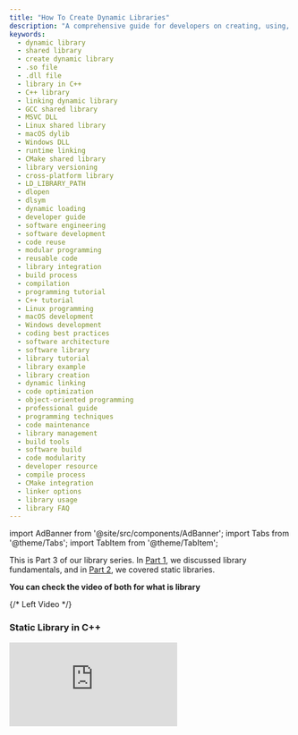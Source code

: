 ```yaml
---
title: "How To Create Dynamic Libraries"
description: "A comprehensive guide for developers on creating, using, and integrating dynamic libraries (shared objects) across Linux, macOS, and Windows platforms. Includes step-by-step instructions, best practices, and cross-platform considerations."
keywords:
  - dynamic library
  - shared library
  - create dynamic library
  - .so file
  - .dll file
  - library in C++
  - C++ library
  - linking dynamic library
  - GCC shared library
  - MSVC DLL
  - Linux shared library
  - macOS dylib
  - Windows DLL
  - runtime linking
  - CMake shared library
  - library versioning
  - cross-platform library
  - LD_LIBRARY_PATH
  - dlopen
  - dlsym
  - dynamic loading
  - developer guide
  - software engineering
  - software development
  - code reuse
  - modular programming
  - reusable code
  - library integration
  - build process
  - compilation
  - programming tutorial
  - C++ tutorial
  - Linux programming
  - macOS development
  - Windows development
  - coding best practices
  - software architecture
  - software library
  - library tutorial
  - library example
  - library creation
  - dynamic linking
  - code optimization
  - object-oriented programming
  - professional guide
  - programming techniques
  - code maintenance
  - library management
  - build tools
  - software build
  - code modularity
  - developer resource
  - compile process
  - CMake integration
  - linker options
  - library usage
  - library FAQ
---
```


import AdBanner from '@site/src/components/AdBanner';
import Tabs from '@theme/Tabs';
import TabItem from '@theme/TabItem';

This is Part 3 of our library series. In [Part 1](https://www.compilersutra.com/docs/how_to/library_part1), we discussed library fundamentals, and in [Part 2](https://www.compilersutra.com/docs/how_to/static_library), we covered static libraries.

<strong>You can check the video of both for what is library</strong>

<div style={{ 
  display: 'flex',
  flexDirection: 'row',
  gap: '40px',
  marginTop: '40px'
}}>
  {/* Left Video */}
  <div style={{ flex: 1 }}>
    <h3 style={{ textAlign: 'center', marginBottom: '10px' }}>
      Static Library in C++
    </h3>
    <div style={{ 
      position: 'relative',
      paddingBottom: '56.25%', // maintain 16:9 aspect ratio
      height: 0,
      overflow: 'hidden'
    }}>
      <iframe 
        src="https://www.youtube.com/embed/zmYZeyfPEug"
        title="static library in cpp"
        style={{ position: 'absolute', top: 0, left: 0, width: '100%', height: '100%' }}
        frameBorder="0"
        allow="accelerometer; autoplay; clipboard-write; encrypted-media; gyroscope; picture-in-picture; web-share"
        allowFullScreen
      />
    </div>
  </div>

  {/* Right Video */}
  <div style={{ flex: 1 }}>
    <h3 style={{ textAlign: 'center', marginBottom: '5px' }}>
      Library Tutorial
    </h3>
    <div style={{ 
      position: 'relative',
      paddingBottom: '56.25%',
      height: 0,
      overflow: 'hidden'
    }}>
      <iframe 
        src="https://www.youtube.com/embed/ypsiVLQMmNM"
        title="library tutorial"
        style={{ position: 'absolute', top: 0, left: 0, width: '100%', height: '100%' }}
        frameBorder="0"
        allow="accelerometer; autoplay; clipboard-write; encrypted-media; gyroscope; picture-in-picture; web-share"
        allowFullScreen
      />
    </div>
  </div>
</div>


<div>
  <AdBanner />
</div>

## Table of Contents

- [What is a Dynamic Library?](#what-is-a-dynamic-library)
  - [Definition](#definition)
  - [Advantages & Disadvantages](#advantages--disadvantages)
- [Creating a Dynamic Library (Linux/macOS)](#creating-a-dynamic-library-linuxmacos)
  - [Step 1: Write Position-Independent Code](#step-1-write-position-independent-code)
  - [Step 2: Compile as Shared Object](#step-2-compile-as-shared-object)
  - [Step 3: Create the .so/.dylib File](#step-3-create-the-shared-library)
  - [Step 4: Use the Library](#step-4-use-the-library)
- [Creating a Dynamic Library (Windows)](#creating-a-dynamic-library-windows)
- [FAQs](#faqs)
- [Explore More](#more-articles)

<div>
  <AdBanner />
</div>

Watch the complete video of dynamic library here

<div style={{ position: 'relative', paddingBottom: '56.25%', height: 0, overflow: 'hidden', marginTop: '20px' }}>
  <iframe 
    src="https://www.youtube.com/embed/zWAS7hlCxjw"
    title="static library in cpp"
    style={{ position: 'absolute', top: 0, left: 0, width: '100%', height: '100%' }}
    frameBorder="0"
    allow="accelerometer; autoplay; clipboard-write; encrypted-media; gyroscope; picture-in-picture; web-share"
    allowFullScreen
  />
</div>

###### <h5 align="center">What is a Dynamic Library?</h5>

##### Definition

A ***dynamic library*** (also called shared library) is a `collection of compiled code` that is `loaded at runtime` rather than being embedded into the executable. Multiple programs can share the same library in memory, and updates to the library don't require recompiling dependent applications.

:::tip `Think of it as`
A toolbox that stays separate from your program - tools are fetched when needed, allowing multiple programs to use the same tools simultaneously.
:::

<img
  src="/img/dynamic_library.svg"
  alt="Diagram showing programs linking to a shared library at runtime"
  style={{
    width: '100%',
    maxWidth: '400px',
    height: 'auto',
    display: 'block',
    margin: '0 auto'
  }}
/>

##### Advantages & Disadvantages

| ✅ **Advantage** | ❌ **Corresponding Disadvantage** |
|----------------|-------------------------------|
| **Smaller executables** - Only references to the library are included | **Runtime dependency** - Requires the library to be present on the target system |
| **Memory efficient** - Shared code loaded once in memory | **Versioning issues** - "DLL hell" with incompatible versions |
| **Easy updates** - Replace library without recompiling programs | **Slower startup** - Runtime linking overhead |
| **Plugin architecture** - Can load/unload libraries dynamically | **Complex deployment** - Must distribute library files |
| **Reduced disk space** - Single copy serves multiple programs | **Security risks** - Malicious library replacement possible |

<details>
<summary><strong>Practical Insight</strong></summary>

*Dynamic libraries are ideal for system libraries, large codebases, and when memory efficiency across multiple processes is important.*

</details>

<div>
  <AdBanner />
</div>


###### <h5 align="center">Creating a Dynamic Library (Linux/macOS)</h5>

As we already discussed what a dynamic library is, the next step is to understand how to create one. On Linux and macOS, the process is straightforward and can be broken down into these steps:

1. **Write the source code** that contains the functions you want to reuse.  
2. **Compile the source into position-independent object files** using the `-fPIC` flag.  
3. **Generate the dynamic library** (`.so` on Linux, `.dylib` on macOS) with the `-shared` option.  
4. **Write a main program** that calls the functions from the library.  
5. **Compile the program and link it** with the dynamic library.  
6. **Run the program**, making sure the library path is set.

:::tip (via `LD_LIBRARY_PATH` on Linux or `DYLD_LIBRARY_PATH` on macOS).  
:::

<img
  src="/img/dynamic_library_1.svg"
  alt="Workflow: source files → position-independent object files → shared library → runtime linking"
  style={{
    width: '100%',
    maxWidth: '800px',
    height: 'auto',
    display: 'block',
    margin: '0 auto'
  }}
/>

<div>
  <AdBanner />
</div>


:::caution Let's Start doing it.
:::

###### Step 1: Write Position-Independent Code

<Tabs>
<TabItem value="Header" label="Header of Math">

```cpp
#ifndef MATH_UTILS_H
#define MATH_UTILS_H

// Export the function from a shared library
__attribute__((visibility("default")))
int add(int a, int b);

#endif
```

**Explanation:**

* `#ifndef MATH_UTILS_H` / `#define MATH_UTILS_H` / `#endif`
  These are **include guards**. They prevent the file from being included multiple times in the same translation unit, which avoids *“redefinition”* errors.

* `__attribute__((visibility("default")))`

  * This is a GCC/Clang extension used in shared libraries.
  * It marks the function `add` as **exported** (visible outside the library).
  * Without it, if you compile with `-fvisibility=hidden`, the function wouldn’t be accessible to programs linking against the `.so` (dynamic library).

* `int add(int a, int b);`
  This is the **declaration** of the function. It tells the compiler that a function named `add` exists, takes two integers, and returns an integer.
  The actual code (implementation) is elsewhere, in the `.cpp` file.

</TabItem>
<TabItem value="math_utils.cpp" label="source code">

```cpp
#include "math_utils.h"

int add(int a, int b) {
    return a + b;
}
```

**Explanation:**

* `#include "math_utils.h"`
  Brings in the function declaration from the header file so the compiler knows this definition matches the declaration.
  This ensures consistency between declaration and implementation.

* `int add(int a, int b) { return a + b; }`
  This is the **definition (implementation)** of the function.

  * It takes two integers, `a` and `b`.
  * Returns their sum.

This definition will be compiled into the object code and, when building a dynamic library, will be exported as a symbol (because of the 

</TabItem>
</Tabs>

<div>
  <AdBanner />
</div>


###### Step 2: Compile as Shared Object

```rust
g++ -fPIC -c math_utils.cpp -o math_utils.o
```

| Feature                 | Static Library (.a / .lib)                                                                 | Shared Library (.so / .dll)                                                                 |
|--------------------------|---------------------------------------------------------------------------------------------|----------------------------------------------------------------------------------------------|
| **Definition**           | A collection of compiled functions bundled into a single file, linked into the program.    | A collection of compiled functions loaded into memory at runtime and shared among programs. |
| **Linking**              | Linked at **compile time**. Code is copied directly into the executable.                   | Linked at **runtime** using dynamic linking.                                                |
| **File Size**            | Increases executable size because library code is embedded.                                | Smaller executables since the library is external.                                          |
| **Memory Usage**         | Each program has its own copy of the library in memory.                                    | Multiple programs share the same library in memory.                                         |
| **Performance**          | Slightly faster execution (no runtime linking).                                            | Small overhead due to dynamic linking at runtime.                                           |
| **Updates**              | Requires **rebuilding the program** if the library changes.                                | Can update library independently, without recompiling the program.                          |
| **Portability**          | More portable, since everything is in one executable.                                      | Less portable, must ship `.so`/`.dll` files with the program.                               |
| **Use Case**             | Useful for small projects, embedded systems, or when portability is key.                   | Useful for large projects, systems with many apps using common libraries.                   |

:::caution `What happens overall`

* The compiler reads `math_utils.cpp`.
* Produces **position-independent machine code**.
* Stores it inside `math_utils.o`.
* This `.o` file is then ready to be linked into a **shared library (`.so`)** or a **static library (`.a`)**.
:::

<div>
  <AdBanner />
</div>


###### Step 3: Create the Shared Library


```rust
g++ -shared -o libmath.so math_utils.o
```

* **`g++`** → GNU C++ compiler.
* **`-shared`** → Tells the compiler to produce a **shared library** (also called a dynamic library) instead of an executable. On Linux, shared libraries usually have the extension `.so` (shared object).
* **`-o libmath.so`** → Names the output file `libmath.so`.
* **`math_utils.o`** → The object file you want to include in the library. This is typically created first with:


***macOS alternative***

```rust
g++ -dynamiclib -o libmath.dylib math_utils.o
```

* **`-dynamiclib`** → macOS equivalent of `-shared`.
* **`libmath.dylib`** → Output file in macOS style (`.dylib` instead of `.so`).
* **`math_utils.o`** → Same object file.

On macOS, dynamic libraries conventionally use `.dylib`.


:::caution ***Summary***

* On **Linux**, you make `libmath.so`.
* On **macOS**, you make `libmath.dylib`.
* Both are shared libraries that can be loaded at runtime or linked to executables.
:::


<div>
  <AdBanner />
</div>


###### Step 4: Use the Library

The folder structure would be
```rust
├── main.cpp
├── math_utils.cpp
├── math_utils.h
```
***Why we want to test?***

When you create a **dynamic library** in C++, it’s not enough to just build it. You need to test it to ensure:

* The library was built correctly (`.so` on Linux `.dylib` on macOS, `.dll` on Windows).
* Functions inside the library actually work as expected.
* It can be linked with other programs without errors.

Testing basically means **writing a small program (client code)** that uses the functions from the library. If the program compiles, links, and runs correctly, then the dynamic library is good.


:::tip The code for testing library
:::

```cpp
#include <iostream>
#include "math_utils.h"   // Include the header to use add()

int main() {
    std::cout << "[LOG] Program started." << std::endl;

    int x = 12, y = 8;

    std::cout << "[LOG] Calling add(" << x << ", " << y << ")..." << std::endl;
    int result = add(x, y);

    std::cout << "Result of addition: " << result << std::endl;

    std::cout << "[LOG] Program finished." << std::endl;
    return 0;
}
```
```rust
# Compile main program
g++ main.cpp -L. -lmath -o program
```

```rust
# Run (may need to set library path)
export LD_LIBRARY_PATH=.:$LD_LIBRARY_PATH
./program
```

###### <h5 align="center">Creating a Dynamic Library (Windows)</h5>

**Using MSVC (DLL):**

```bat
cl /LD math_utils.cpp
# Creates math_utils.dll and math_utils.lib

# Compile main program
cl main.cpp math_utils.lib
```

**Using MinGW:**

```rust
//same as linux will recommend use wsl in windows
g++ -shared -o math_utils.dll math_utils.o
```



## FAQs

import { ComicQA } from '../mcq/interview_question/Question_comics';

<ComicQA
  question="1) What is a dynamic library?"
  answer="A collection of compiled code loaded at runtime, shared between multiple programs."
  code={`// Linux
g++ -shared -o libmath.so math.o`}
  example="Like a shared toolbox used by different workers when needed."
  whenToUse="When memory efficiency or easy updates are important."
/>

<ComicQA
  question="2) How does dynamic linking work?"
  answer="The linker records library references but actual linking happens at runtime."
  code={`// Compile
g++ main.cpp -lmath -o app

// Runtime
./app  # Loads libmath.so`}
  example="Like making a shopping list vs actually buying items."
  whenToUse="Default approach for most system libraries."
/>

<ComicQA
  question="3) Difference between static and dynamic library?"
  answer="Static libraries are copied into executables, dynamic ones are linked at runtime."
  code={`// Static link
g++ main.cpp libmath.a -o app`}
  example="Static is like owning your own car, dynamic is like using Uber when needed."
  whenToUse="Dynamic for smaller apps and easier updates, static when portability matters."
/>

<ComicQA
  question="4) What is PIC (Position Independent Code)?"
  answer="Machine code that can run at any memory address."
  code={`g++ -fPIC -c math_utils.cpp -o math_utils.o`}
  example="Like furniture designed to fit in any room layout."
  whenToUse="When creating shared libraries."
/>

<ComicQA
  question="5) How do you create a dynamic library on macOS?"
  answer="Use -dynamiclib instead of -shared."
  code={`g++ -dynamiclib -o libmath.dylib math_utils.o`}
  example="Same recipe, but slightly different cooking pan."
  whenToUse="When targeting macOS systems."
/>

<ComicQA
  question="6) What is LD_LIBRARY_PATH?"
  answer="An environment variable that tells the system where to look for shared libraries."
  code={`export LD_LIBRARY_PATH=.:$LD_LIBRARY_PATH`}
  example="Like giving GPS directions to your house before friends visit."
  whenToUse="When your library is not in standard system paths."
/>

<ComicQA
  question="7) What is dlopen and dlsym?"
  answer="Functions in C/C++ to load shared libraries and fetch symbols at runtime."
  code={`#include <dlfcn.h>
void* handle = dlopen("libmath.so", RTLD_LAZY);`}
  example="Like opening a box and looking up items by their labels."
  whenToUse="For plugins or modular applications."
/>

<ComicQA
  question="8) Why use dynamic libraries?"
  answer="They save memory, allow smaller executables, and make updates easier."
  code={`apt-get install libssl-dev  # System-wide dynamic lib`}
  example="Like one fridge shared by a whole family."
  whenToUse="For commonly used or frequently updated code."
/>

<ComicQA
  question="9) What happens if a dynamic library is missing?"
  answer="The program won’t run and throws a loader error."
  code={`error while loading shared libraries: libmath.so: cannot open shared object file`}
  example="Like trying to call a friend whose phone is switched off."
  whenToUse="Ensure deployment bundles required libraries or sets proper paths."
/>

<ComicQA
  question="10) Can dynamic libraries be versioned?"
  answer="Yes, libraries often have version numbers to ensure compatibility."
  code={`libmath.so -> libmath.so.1.2.3`}
  example="Like multiple editions of the same textbook."
  whenToUse="When maintaining backward compatibility across versions."
/>




## More Articles

<Tabs>
  <TabItem value="docs" label="📚 Documentation">
             - [CompilerSutra Home](https://compilersutra.com)
                - [CompilerSutra Homepage (Alt)](https://compilersutra.com/)
                - [Getting Started Guide](https://compilersutra.com/get-started)
                - [Newsletter Signup](https://compilersutra.com/newsletter)
                - [Skip to Content (Accessibility)](https://compilersutra.com#__docusaurus_skipToContent_fallback)


  </TabItem>

  <TabItem value="tutorials" label="📖 Tutorials & Guides">

        - [AI Documentation](https://compilersutra.com/docs/Ai)
        - [DSA Overview](https://compilersutra.com/docs/DSA/)
        - [DSA Detailed Guide](https://compilersutra.com/docs/DSA/DSA)
        - [MLIR Introduction](https://compilersutra.com/docs/MLIR/intro)
        - [TVM for Beginners](https://compilersutra.com/docs/tvm-for-beginners)
        - [Python Tutorial](https://compilersutra.com/docs/python/python_tutorial)
        - [C++ Tutorial](https://compilersutra.com/docs/c++/CppTutorial)
        - [C++ Main File Explained](https://compilersutra.com/docs/c++/c++_main_file)
        - [Compiler Design Basics](https://compilersutra.com/docs/compilers/compiler)
        - [OpenCL for GPU Programming](https://compilersutra.com/docs/gpu/opencl)
        - [LLVM Introduction](https://compilersutra.com/docs/llvm/intro-to-llvm)
        - [Introduction to Linux](https://compilersutra.com/docs/linux/intro_to_linux)

  </TabItem>

  <TabItem value="assessments" label="📝 Assessments">

        - [C++ MCQs](https://compilersutra.com/docs/mcq/cpp_mcqs)
        - [C++ Interview MCQs](https://compilersutra.com/docs/mcq/interview_question/cpp_interview_mcqs)

  </TabItem>

  <TabItem value="projects" label="🛠️ Projects">

            - [Project Documentation](https://compilersutra.com/docs/Project)
            - [Project Index](https://compilersutra.com/docs/project/)
            - [Graphics Pipeline Overview](https://compilersutra.com/docs/The_Graphic_Rendering_Pipeline)
            - [Graphic Rendering Pipeline (Alt)](https://compilersutra.com/docs/the_graphic_rendering_pipeline/)

  </TabItem>

  <TabItem value="resources" label="🌍 External Resources">

            - [LLVM Official Docs](https://llvm.org/docs/)
            - [Ask Any Question On Quora](https://compilersutra.quora.com)
            - [GitHub: FixIt Project](https://github.com/aabhinavg1/FixIt)
            - [GitHub Sponsors Page](https://github.com/sponsors/aabhinavg1)

  </TabItem>

  <TabItem value="social" label="📣 Social Media">

            - [🐦 Twitter - CompilerSutra](https://twitter.com/CompilerSutra)
            - [💼 LinkedIn - Abhinav](https://www.linkedin.com/in/abhinavcompilerllvm/)
            - [📺 YouTube - CompilerSutra](https://www.youtube.com/@compilersutra)

  </TabItem>
</Tabs>
> ***Will cover more in upcoming artilce***

<div>
  <AdBanner />
</div>
